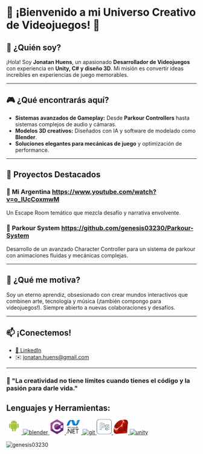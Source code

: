 # 👾 ¡Bienvenido a mi Universo Creativo de Videojuegos! 🚀  

## 👋 ¿Quién soy?  
¡Hola! Soy **Jonatan Huens**, un apasionado **Desarrollador de Videojuegos** con experiencia en **Unity, C# y diseño 3D**. Mi misión es convertir ideas increíbles en experiencias de juego memorables.

---

## 🎮 ¿Qué encontrarás aquí?  
- **Sistemas avanzados de Gameplay:** Desde **Parkour Controllers** hasta sistemas complejos de audio y cámaras.  
- **Modelos 3D creativos:** Diseñados con IA y software de modelado como **Blender**.  
- **Soluciones elegantes para mecánicas de juego** y optimización de performance.

---

## 🚀 Proyectos Destacados  
### 🎲 **Mi Argentina**  https://www.youtube.com/watch?v=o_IUcCoxmwM
Un Escape Room temático que mezcla desafío y narrativa envolvente. 

### 🏃 **Parkour System**  https://github.com/genesis03230/Parkour-System
Desarrollo de un avanzado Character Controller para un sistema de parkour con animaciones fluidas y mecánicas complejas.

---

## 🎯 ¿Qué me motiva?  
Soy un eterno aprendiz, obsesionado con crear mundos interactivos que combinen arte, tecnología y música (¡también compongo para videojuegos!). Siempre abierto a nuevas colaboraciones y desafíos.

---

## 📫 ¡Conectemos!  
- [💼 LinkedIn](https://www.linkedin.com/in/jonatan-huens-gamedev)  
- ✉️ jonatan.huens@gmail.com

---
### 🌟 "La creatividad no tiene límites cuando tienes el código y la pasión para darle vida."  


<h2 align="left">Lenguajes y Herramientas:</h2>

<p align="left"> <a href="https://developer.android.com" target="_blank" rel="noreferrer"> <img src="https://raw.githubusercontent.com/devicons/devicon/master/icons/android/android-original-wordmark.svg" alt="android" width="40" height="40"/> </a> <a href="https://www.blender.org/" target="_blank" rel="noreferrer"> <img src="https://download.blender.org/branding/community/blender_community_badge_white.svg" alt="blender" width="40" height="40"/> </a> <a href="https://www.w3schools.com/cs/" target="_blank" rel="noreferrer"> <img src="https://raw.githubusercontent.com/devicons/devicon/master/icons/csharp/csharp-original.svg" alt="csharp" width="40" height="40"/> </a> <a href="https://dotnet.microsoft.com/" target="_blank" rel="noreferrer"> <img src="https://raw.githubusercontent.com/devicons/devicon/master/icons/dot-net/dot-net-original-wordmark.svg" alt="dotnet" width="40" height="40"/> </a> <a href="https://git-scm.com/" target="_blank" rel="noreferrer"> <img src="https://www.vectorlogo.zone/logos/git-scm/git-scm-icon.svg" alt="git" width="40" height="40"/> </a> <a href="https://www.photoshop.com/en" target="_blank" rel="noreferrer"> <img src="https://raw.githubusercontent.com/devicons/devicon/master/icons/photoshop/photoshop-line.svg" alt="photoshop" width="40" height="40"/> </a> <a href="https://www.ruby-lang.org/en/" target="_blank" rel="noreferrer"> <img src="https://raw.githubusercontent.com/devicons/devicon/master/icons/ruby/ruby-original.svg" alt="ruby" width="40" height="40"/> </a> <a href="https://unity.com/" target="_blank" rel="noreferrer"> <img src="https://www.vectorlogo.zone/logos/unity3d/unity3d-icon.svg" alt="unity" width="40" height="40"/> </a> </p>

<p><img align="center" src="https://github-readme-stats.vercel.app/api/top-langs?username=genesis03230&show_icons=true&locale=en&layout=compact" alt="genesis03230" /></p>
